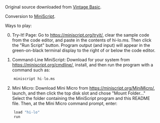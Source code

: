 Original source downloaded from [Vintage Basic](http://www.vintage-basic.net/games.html).

Conversion to [MiniScript](https://miniscript.org).

Ways to play:

0. Try-It! Page:
Go to https://miniscript.org/tryit/, clear the sample code from the code editor, and paste in the contents of hi-lo.ms.  Then click the "Run Script" button.  Program output (and input) will appear in the green-on-black terminal display to the right of or below the code editor.

1. Command-Line MiniScript:
Download for your system from https://miniscript.org/cmdline/, install, and then run the program with a command such as:

```py
	miniscript hi-lo.ms
```
2. Mini Micro:
Download Mini Micro from https://miniscript.org/MiniMicro/, launch, and then click the top disk slot and chose "Mount Folder..."  Select the folder containing the MiniScript program and this README file.  Then, at the Mini Micro command prompt, enter:

```py
	load "hi-lo"
	run
```